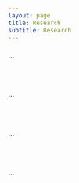 ```yaml
---
layout: page
title: Research
subtitle: Research
---
```


<p style = "font-family: 'Open Sans', 'Helvetica Neue', Helvetica, Arial, sans-serif;
  font-size: 20px;
  font-weight: 400;
  margin-bottom: 15px;
  text-align: justify;">

...

<br>
<br>

...

<br>
<br>

...

<br>
<br>

...

</p>
